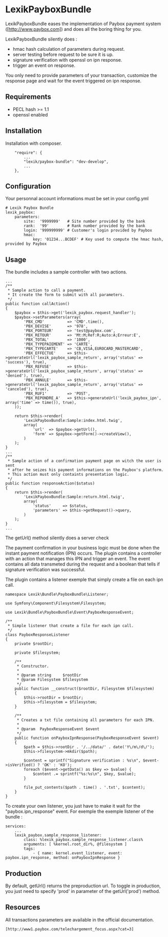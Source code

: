 LexikPayboxBundle
=================

LexikPayboxBundle eases the implementation of Paybox payment system ([http://www.paybox.com])
and does all the boring thing for you.

LexikPayboxBundle silently does :
 * hmac hash calculation of parameters during request.
 * server testing before request to be sure it is up.
 * signature verification with openssl on ipn response.
 * trigger an event on response.

You only need to provide parameters of your transaction, customize the response page
and wait for the event triggered on ipn response.

Requirements
------------

 * PECL hash >= 1.1
 * openssl enabled

Installation
------------

Installation with composer.

        "require": {
            ...
            "lexik/paybox-bundle": "dev-develop",
            ...
        },

Configuration
-------------

Your personnal account informations must be set in your config.yml

    # Lexik Paybox Bundle
    lexik_paybox:
        parameters:
            site:  '9999999'   # Site number provided by the bank
            rank:  '99'        # Rank number provided by the bank
            login: '999999999' # Customer's login provided by Paybox
            hmac:
                key: '01234...BCDEF' # Key used to compute the hmac hash, provided by Paybox

Usage
-----

The bundle includes a sample controller with two actions.

    ...
    /**
     * Sample action to call a payment.
     * It create the form to submit with all parameters.
     */
    public function callAction()
    {
        $paybox = $this->get('lexik_paybox.request_handler');
        $paybox->setParameters(array(
            'PBX_CMD'          => 'CMD'.time(),
            'PBX_DEVISE'       => '978',
            'PBX_PORTEUR'      => 'test@paybox.com',
            'PBX_RETOUR'       => 'Mt:M;Ref:R;Auto:A;Erreur:E',
            'PBX_TOTAL'        => '1000',
            'PBX_TYPEPAIEMENT' => 'CARTE',
            'PBX_TYPECARTE'    => 'CB,VISA,EUROCARD_MASTERCARD',
            'PBX_EFFECTUE'     => $this->generateUrl('lexik_paybox_sample_return', array('status' => 'success'), true),
            'PBX_REFUSE'       => $this->generateUrl('lexik_paybox_sample_return', array('status' => 'denied'), true),
            'PBX_ANNULE'       => $this->generateUrl('lexik_paybox_sample_return', array('status' => 'canceled'), true),
            'PBX_RUF1'         => 'POST',
            'PBX_REPONDRE_A'   => $this->generateUrl('lexik_paybox_ipn', array('time' => time()), true),
        ));

        return $this->render(
            'LexikPayboxBundle:Sample:index.html.twig',
            array(
                'url'  => $paybox->getUrl(),
                'form' => $paybox->getForm()->createView(),
            )
        );
    }
    ...
    /**
     * Sample action of a confirmation payment page on witch the user is sent
     * after he seizes his payment informations on the Paybox's platform.
     * This action must only containts presentation logic.
     */
    public function responseAction($status)
    {
        return $this->render(
            'LexikPayboxBundle:Sample:return.html.twig',
            array(
                'status'     => $status,
                'parameters' => $this->getRequest()->query,
            )
        );
    }
    ...

The getUrl() method silently does a server check

The payment confirmation in your business logic must be done when the instant payment notification (IPN) occurs.
The plugin contains a controller with an action that manages this IPN and trigger an event.
The event contains all data transmeted during the request and a boolean that tells if signature verification was successful.

The plugin contains a listener exemple that simply create a file on each ipn call.

    namespace Lexik\Bundle\PayboxBundle\Listener;

    use Symfony\Component\Filesystem\Filesystem;

    use Lexik\Bundle\PayboxBundle\Event\PayboxResponseEvent;

    /**
     * Simple listener that create a file for each ipn call.
     */
    class PayboxResponseListener
    {
        private $rootDir;

        private $filesystem;

        /**
         * Constructor.
         *
         * @param string     $rootDir
         * @param Filesystem $filesystem
         */
        public function __construct($rootDir, Filesystem $filesystem)
        {
            $this->rootDir = $rootDir;
            $this->filesystem = $filesystem;
        }

        /**
         * Creates a txt file containing all parameters for each IPN.
         *
         * @param  PayboxResponseEvent $event
         */
        public function onPayboxIpnResponse(PayboxResponseEvent $event)
        {
            $path = $this->rootDir . '/../data/' . date('Y\/m\/d\/');
            $this->filesystem->mkdir($path);

            $content = sprintf("Signature verification : %s\n", $event->isVerified() ? 'OK' : 'KO');
            foreach ($event->getData() as $key => $value) {
                $content .= sprintf("%s:%s\n", $key, $value);
            }

            file_put_contents($path . time() . '.txt', $content);
        }
    }

To create your own listener, you just have to make it wait for the "paybox.ipn_response" event.
For exemple the exemple listener of the bundle :

    services:
        ...
        lexik_paybox.sample_response_listener:
            class: %lexik_paybox.sample_response_listener.class%
            arguments: [ %kernel.root_dir%, @filesystem ]
            tags:
                - { name: kernel.event_listener, event: paybox.ipn_response, method: onPayboxIpnResponse }

Production
----------

By default, getUrl() returns the preproduction url.
To toggle in production, you just need to specify 'prod' in parameter of the getUrl('prod') method.

Resources
---------

All transactions parameters are available in the official documentation.

    [http://www1.paybox.com/telechargement_focus.aspx?cat=3]
